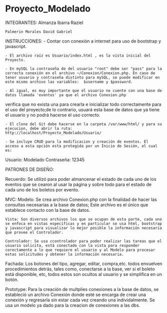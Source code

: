 # Proyecto_Modelado
INTEGRANTES:
	Almanza Ibarra Raziel

	Palmerin Morales David Gabriel

INSTRUCCIONES:
	- Contar con conexión a internet para uso de bootstrap y javascript.

	- El archivo raíz es Usuario/index.html , es la vista inicial del Proyecto.

	- En mySQL la contraseña de del usuario "root" debe ser "pass" para la correcta conexión en el archivo ~/Conexion/Conexion.php. En caso de tener usuario y contraseña distinto para mySQL, se puede modificar en este mismo archivo las variables:  $username y $password.

	- Al igual, es muy importante que el usuario no cuente con una base de datos llamada 'eventos' ya que el archivo Conexion.php 
verifica que no exista una para crearla e inicializar todo correctamente para el uso del proyecto;de lo contrario, usuará esta base de datos que ya tiene el usuario y no podrá hacerse el uso correcto.

	- El clone del Git debe hacerse en la carpeta /var/www/html/ y para su ejecucion, debe abrir la ruta: http://localhost/Proyecto_Modelado/Usuario/

	- Se incluye CRUD para la modificacion y creación de eventos. El acceso a esta opción esta protegida por un Inicio de Sesión, el cual es:
Usuario: Modelado Contraseña: 12345


PATRONES DE DISEÑO:

Recuerdo:
	Se utilizó para poder almancenar el estado de cada uno de los eventos que se cearon al usar la página y sobre todo
	para el estado de cada uno de los boletos por evento.

MVC:
	Modelo: Se crea archivo Conexion.php con la finalidad de hacer las consultas necesarias a la base de datos; Este archivo es el único que establece contacto con la base de datos.

	Vista: Son diversos archivos los que se ocupan de esta parte, cada uno se enfoca en vistas específicas y en particular se usa html, bootstrap y javascript para visualizar lo mejor posible la información necesaria que provee el Controlador.

	Controlador: Se usa ccontrolador para poder realizar las tareas que el usuario solicita, está conectado con la vista para responder corectamente a lo que requiere el usuario y al Modelo para procesar estas solicitudes y obtener la información necesaria.


Fachada:
	Los botones del tipo, agregar, editar, compra,etc. todos envuelven procedimientos detrás, tales como, conectarse a la base, ver si el boleto está disponible, etc, todos estos son ocultos al usuario y se simplifica en un botón.


Prototype:
	Para la creación de multplies conexiones a la base de datos, se estableció un archivo Conexión donde esté se encarga de crear una conexión y regresarla sin estar cada vez creando una individalmente. Se usa un modelo ya dado para la creacion de conexiones a las dbs.


